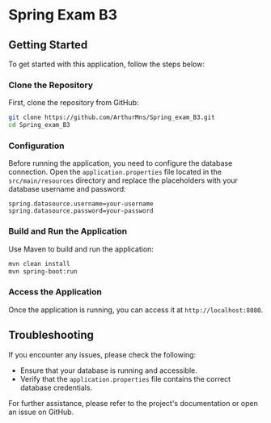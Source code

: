 # Spring Exam B3

## Getting Started

To get started with this application, follow the steps below:

### Clone the Repository

First, clone the repository from GitHub:

```bash
git clone https://github.com/ArthurMns/Spring_exam_B3.git
cd Spring_exam_B3
```

### Configuration

Before running the application, you need to configure the database connection. Open the `application.properties` file located in the `src/main/resources` directory and replace the placeholders with your database username and password:

```properties
spring.datasource.username=your-username
spring.datasource.password=your-password
```

### Build and Run the Application

Use Maven to build and run the application:

```bash
mvn clean install
mvn spring-boot:run
```

### Access the Application

Once the application is running, you can access it at `http://localhost:8080`.

## Troubleshooting

If you encounter any issues, please check the following:
- Ensure that your database is running and accessible.
- Verify that the `application.properties` file contains the correct database credentials.

For further assistance, please refer to the project's documentation or open an issue on GitHub.
